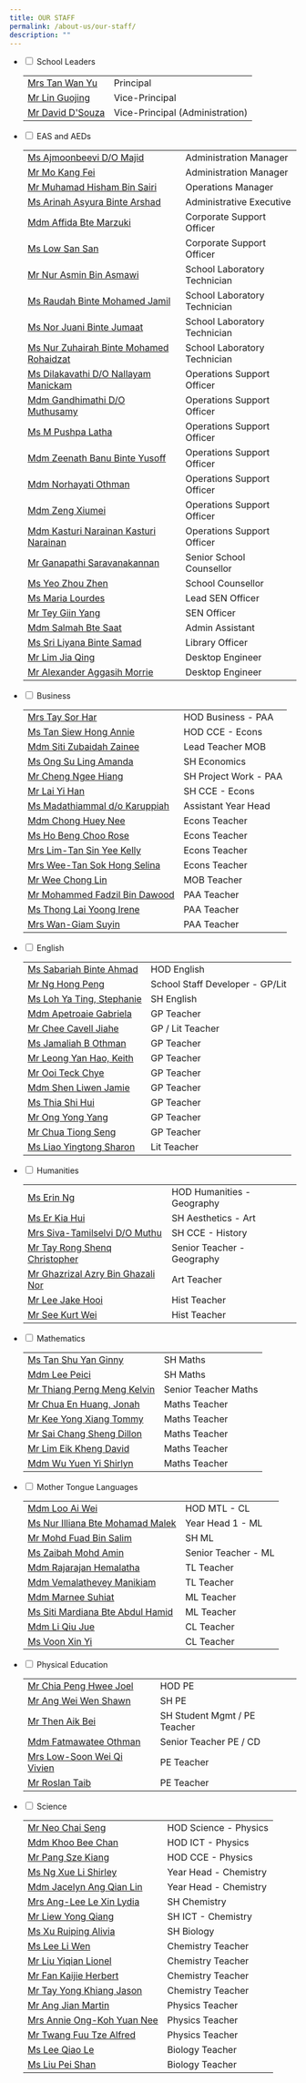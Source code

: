```yaml
---
title: OUR STAFF
permalink: /about-us/our-staff/
description: ""
---
```

<ul class="jekyllcodex_accordion">
<li><input id="accordion1" type="checkbox"> <label for="accordion1">School Leaders</label>
<div>
<table border="0" cellspacing="0" cellpadding="0">
<tbody>
<tr>
<td><a href="mailto:millennia_inst@moe.edu.sg" target="">Mrs Tan Wan Yu</a></td>
<td>Principal</td>
</tr>
<tr>
<td><a href="mailto:millennia_inst@moe.edu.sg" target="">Mr Lin Guojing</a></td>
<td>Vice-Principal</td>
</tr>
<tr>
<td><a href="mailto:millennia_inst@moe.edu.sg" target="">Mr David D'Souza</a></td>
<td>Vice-Principal (Administration)</td>
</tr>
</tbody>
</table>
</div>
</li>
<li><input id="accordion2" type="checkbox"> <label for="accordion2">EAS and AEDs</label>
<div>
<table border="0" cellspacing="0" cellpadding="0">
<tbody>
<tr>
<td><a href="mailto:ajmoonbeevi_majid@moe.edu.sg" target="">Ms Ajmoonbeevi D/O Majid</a></td>
<td>Administration Manager</td>
</tr>
<tr>
<td><a href="mailto:mo_kang_fei@moe.edu.sg" target="">Mr Mo Kang Fei</a></td>
<td>Administration Manager</td>
</tr>
<tr>
<td><a href="mailto:muhamad_hisham_b_sairi@moe.edu.sg" target="">Mr Muhamad Hisham Bin Sairi</a></td>
<td>Operations Manager</td>
</tr>
<tr>
<td><a href="mailto:arinah_asyura_arshad@moe.edu.sg" target="">Ms Arinah Asyura Binte Arshad</a></td>
<td>Administrative Executive</td>
</tr>
<tr>
<td><a href="mailto:affida_marzuki@moe.edu.sg" target="">Mdm Affida Bte Marzuki</a></td>
<td>Corporate Support Officer</td>
</tr>
<tr>
<td><a href="mailto:low_san_san_a@moe.edu.sg" target="">Ms Low San San</a>&nbsp;</td>
<td>Corporate Support Officer</td>
</tr>
<tr>
<td><a href="mailto:NUR_ASMIN_ASMAWI@moe.edu.sg" target="">Mr Nur Asmin Bin Asmawi</a></td>
<td>School Laboratory Technician</td>
</tr>
<tr>
<td><a href="mailto:raudah_mohamed_jamil@moe.edu.sg" target="">Ms Raudah Binte Mohamed Jamil</a></td>
<td>School Laboratory Technician</td>
</tr>
<tr>
<td><a href="mailto:nor_juani_jumaat@moe.edu.sg" target="">Ms Nor Juani Binte Jumaat</a></td>
<td>School Laboratory Technician</td>
</tr>
<tr>
<td><a href="mailto:NUR_ZUHAIRAH_MOHAMED_ROHAIDZAT@moe.edu.sg" target="">Ms Nur Zuhairah Binte Mohamed Rohaidzat</a></td>
<td>School Laboratory Technician</td>
</tr>
<tr>
<td><a href="mailto:DILAKAVATHI_NALLAYAN_MANICKAM@moe.edu.sg" target="">Ms Dilakavathi D/O Nallayam Manickam</a></td>
<td>Operations Support Officer</td>
</tr>
<tr>
<td><a href="mailto:GANDHIMATHI_MUTHUSAMY@moe.edu.sg" target="">Mdm Gandhimathi D/O Muthusamy</a></td>
<td>Operations Support Officer</td>
</tr>
<tr>
<td><a href="mailto:m_pushpa_latha@moe.edu.sg" target="">Ms M Pushpa Latha</a></td>
<td>Operations Support Officer</td>
</tr>
<tr>
<td><a href="mailto:ZEENATH_BANU_YUSOFF@moe.edu.sg" target="">Mdm Zeenath Banu Binte Yusoff</a></td>
<td>Operations Support Officer</td>
</tr>
<tr>
<td><a href="mailto:NORHAYATI_OTHMAN_A@moe.edu.sg" target="">Mdm Norhayati Othman</a></td>
<td>Operations Support Officer</td>
</tr>
<tr>
<td><a href="mailto:zeng_xiumei@moe.edu.sg" target="">Mdm Zeng Xiumei</a></td>
<td>Operations Support Officer</td>
</tr>
<tr>
<td><a href="mailto:kasturi_narainan_kasturi_narainan@moe.edu.sg" target="">Mdm Kasturi Narainan Kasturi Narainan</a></td>
<td>Operations Support Officer</td>
</tr>
<tr>
<td><a href="mailto:GANAPATHI_SARAVANA_KANNAN@moe.edu.sg" target="">Mr Ganapathi Saravanakannan</a></td>
<td>Senior School Counsellor</td>
</tr>
<tr>
<td><a href="mailto:yeo_zhou_zhen@moe.edu.sg" target="">Ms Yeo Zhou Zhen</a></td>
<td>School Counsellor</td>
</tr>
<tr>
<td><a href="mailto:lourdes_maria@moe.edu.sg" target="">Ms Maria Lourdes</a></td>
<td>Lead SEN Officer</td>
</tr>
<tr>
<td><a href="mailto:tey_giin_yang@moe.edu.sg" target="">Mr Tey Giin Yang</a></td>
<td>SEN Officer</td>
</tr>
<tr>
<td><a href="mailto:salmah_saat@moe.edu.sg" target="">Mdm Salmah Bte Saat</a></td>
<td>Admin Assistant</td>
</tr>
<tr>
<td><a href="mailto:Sri.Liyana@staff.spydus.com.sg" target="">Ms Sri Liyana Binte Samad</a></td>
<td>Library Officer</td>
</tr>
<tr>
<td><a href="mailto:g-ncs0908jde@ncs.com.sg" target="">Mr Lim Jia Qing</a></td>
<td>Desktop Engineer</td>
</tr>
	<tr><td><a href="mailto:g-ncs0908jde@ncs.com.sg" target="">Mr Alexander Aggasih Morrie</a></td>
<td>Desktop Engineer</td>
</tr>
	
	
	
</tbody>
</table>
</div>
</li>
<li><input id="accordion3" type="checkbox"> <label for="accordion3">Business</label>
<div>
<table border="0" cellspacing="0" cellpadding="0">
<tbody>
<tr>
<td><a href="mailto:lee_sor_har@moe.edu.sg" target="">Mrs Tay Sor Har</a></td>
<td>HOD Business - PAA</td>
</tr>
<tr>
<td><a href="mailto:tan_siew_hong_annie@moe.edu.sg" target="">Ms Tan Siew Hong Annie</a></td>
<td>HOD CCE - Econs</td>
</tr>
<tr><td><a href="mailto:siti_zubaidah_zainee@moe.edu.sg" target="">Mdm Siti Zubaidah Zainee</a></td>
<td>Lead Teacher MOB</td>
</tr>
<tr>
<td><a href="mailto:ong_su_ling_amanda@moe.edu.sg" target="">Ms Ong Su Ling Amanda</a></td>
<td>SH Economics</td>
</tr>
<tr>
<td><a href="mailto:cheng_ngee_hiang@moe.edu.sg" target="">Mr Cheng Ngee Hiang</a></td>
<td>SH Project Work - PAA</td>
</tr>
<tr>
<td><a href="mailto:Lai_Yi Han@moe.edu.sg" target="">Mr Lai Yi Han</a></td>
<td>SH CCE - Econs</td>
</tr>
<tr><td><a href="mailto:madathiammal_karuppiah@moe.edu.sg" target="">Ms Madathiammal d/o Karuppiah</a></td>
<td>Assistant Year Head</td>
</tr>
<tr>
<td><a href="mailto:chong_huey_nee@moe.edu.sg" target="">Mdm Chong Huey Nee</a></td>
<td>Econs Teacher</td>
</tr>
<tr>
<td><a href="mailto:ho_beng_choo_rose@moe.edu.sg" target="">Ms Ho Beng Choo Rose</a></td>
<td>Econs Teacher</td>
</tr>
<tr>
<td><a href="mailto:tan_sin_yee_a@moe.edu.sg" target="">Mrs Lim-Tan Sin Yee Kelly</a></td>
<td>Econs Teacher</td>
</tr>
<tr>
<td><a href="mailto:tan_sok_hong_selina@moe.edu.sg" target="">Mrs Wee-Tan Sok Hong Selina</a></td>
<td>Econs Teacher</td>
</tr>
<tr>
<td><a href="mailto:wee_chong_lin@moe.edu.sg" target="">Mr Wee Chong Lin</a></td>
<td>MOB Teacher</td>
</tr>
<tr>
<td><a href="mailto:mohammed_fadzil_dawood@moe.edu.sg" target="">Mr Mohammed Fadzil Bin Dawood</a></td>
<td>PAA Teacher&nbsp;</td>
</tr>
<tr>
<td><a href="mailto:thong_lai_yoong@moe.edu.sg" target="">Ms Thong Lai Yoong Irene</a></td>
<td>PAA Teacher</td>
</tr>
<tr>
<td><a href="mailto:giam_suyin@moe.edu.sg" target="">Mrs Wan-Giam Suyin</a></td>
<td>PAA Teacher</td>
</tr>
</tbody>
</table>
</div>
</li>
<li><input id="accordion4" type="checkbox"> <label for="accordion4">English</label>
<div>
<table border="0" cellspacing="0" cellpadding="0">
<tbody>
<tr>
<td><a href="mailto:sabariah_ahmad@moe.edu.sg" target="">Ms Sabariah Binte Ahmad</a></td>
<td>HOD English</td>
</tr>
<tr>
<td><a href="mailto:ng_hong_peng@moe.edu.sg" target="">Mr Ng Hong Peng</a></td>
<td>School Staff Developer - GP/Lit</td>
</tr>
<tr>
<td><a href="mailto:loh_ya_ting_stephanie@moe.edu.sg" target="">Ms Loh Ya Ting, Stephanie</a></td>
<td>SH English</td>
</tr>
<tr><td><a href="mailto:apetroaie_gabriela@moe.edu.sg" target="">Mdm Apetroaie Gabriela</a></td>
<td>GP Teacher</td>
</tr>
<tr>
<td><a href="mailto:chee_cavell_jiahe@moe.edu.sg" target="">Mr Chee Cavell Jiahe</a></td>
<td>GP / Lit Teacher</td>
</tr>
<tr>
<td><a href="mailto:jamaliah_b_othman@moe.edu.sg" target="">Ms Jamaliah B Othman</a></td>
<td>GP Teacher</td>
</tr>
<tr>
<td><a href="mailto:leong_yan-hao_keith@moe.edu.sg" target="">Mr Leong Yan Hao, Keith</a></td>
<td>GP Teacher</td>
</tr>
<tr>

<td><a href="mailto:ooi_teck_chye@moe.edu.sg" target="">Mr Ooi Teck Chye</a></td>
<td>GP Teacher&nbsp;</td>
</tr>
<tr>
<td><a href="mailto:shen_liwen_jamie@moe.edu.sg" target="">Mdm Shen Liwen Jamie</a></td>
<td>GP Teacher</td>
</tr>
<tr>
<td><a href="mailto:Thia_Shi_Hui@moe.edu.sg" target="">Ms Thia Shi Hui</a></td>
<td>GP Teacher</td>
</tr>
<tr>
<td><a href="mailto:ong_yong_yang@moe.edu.sg" target="">Mr Ong Yong Yang</a></td>
<td>GP Teacher</td>
</tr>
<tr>
<td><a href="mailto:chua_tiong_seng@moe.edu.sg" target="">Mr Chua Tiong Seng</a></td>
<td>GP Teacher</td>
</tr>
<tr>
<td><a href="mailto:liao_yingtong@moe.edu.sg" target="">Ms Liao Yingtong Sharon</a></td>
<td>Lit Teacher</td>
</tr>
<tr>
</tr></tbody>
</table>
</div>
</li>
<li><input id="accordion5" type="checkbox"> <label for="accordion5">Humanities</label>
<div>
<table border="0" cellspacing="0" cellpadding="0">
<tbody>
<tr>
<td><a href="mailto:ng_erin@moe.edu.sg" target="">Ms Erin Ng</a></td>
<td>HOD Humanities - Geography</td>
</tr>
<tr>
<td><a href="mailto:er_kia_hui@moe.edu.sg" target="">Ms Er Kia Hui</a></td>
<td>SH Aesthetics - Art</td>
</tr>
<tr>
<td><a href="mailto:tamilselvi_siva@moe.edu.sg" target="">Mrs Siva-Tamilselvi D/O Muthu</a></td>
<td>SH CCE - History</td>
</tr>
<tr>
<td><a href="mailto:tay_rong_shenq_christopher@moe.edu.sg" target="">Mr Tay Rong Shenq Christopher</a></td>
<td>Senior Teacher - Geography</td>
</tr>
<tr>
<td><a href="mailto:ghazrizal_azry_ghazali_nor@moe.edu.sg" target="">Mr Ghazrizal Azry Bin Ghazali Nor</a></td>
<td>Art Teacher</td>
</tr>
<tr>
<td><a href="mailto:lee_jake_hooi@moe.edu.sg" target="">Mr Lee Jake Hooi</a></td>
<td>Hist Teacher</td>
</tr>
<tr>
<td><a href="mailto:see_kurt_wei@moe.edu.sg" target="">Mr See Kurt Wei</a></td>
<td>Hist Teacher</td>
</tr>
</tbody>
</table>
</div>
</li>
<li><input id="accordion6" type="checkbox"> <label for="accordion6">Mathematics</label>
<div>
<table border="0" cellspacing="0" cellpadding="0">
<tbody>
<tr>
<td><a href="mailto:tan_shu_yan_ginny@moe.edu.sg" target="">Ms Tan Shu Yan Ginny</a></td>
<td>SH Maths</td>
</tr>
<tr>
<td><a href="mailto:lee_peici@moe.edu.sg" target="">Mdm Lee Peici</a></td>
<td>SH Maths</td>
</tr>
<tr>
	<td><a href="mailto:kelvin_thiang_perng_meng@moe.edu.sg" target="">Mr Thiang Perng Meng Kelvin</a></td>
<td>Senior Teacher Maths</td>
</tr>
<tr>
<td><a href="mailto:chua_en_huang_jonah@moe.edu.sg" target="">Mr Chua En Huang, Jonah</a></td>
<td>Maths Teacher</td>
</tr>
<tr>
<td><a href="mailto:kee_yongxiang_tommy@moe.edu.sg" target="">Mr Kee Yong Xiang Tommy</a></td>
<td>Maths Teacher&nbsp;</td>
</tr>
<tr>
<td><a href="mailto:sai_chang_sheng@moe.edu.sg" target="">Mr Sai Chang Sheng Dillon</a></td>
<td>Maths Teacher</td>
</tr>
<tr>
<td><a href="mailto:lim_eik_kheng@moe.edu.sg" target="">Mr Lim Eik Kheng David</a></td>
<td>Maths Teacher</td>
</tr>
<tr>
<td><a href="mailto:wu_yuen_yi@moe.edu.sg" target="">Mdm Wu Yuen Yi Shirlyn</a></td>
<td>Maths Teacher</td>
</tr>
</tbody>
</table>
</div>
</li>
<li><input id="accordion7" type="checkbox"> <label for="accordion7">Mother Tongue Languages</label>
<div>
<table border="0" cellspacing="0" cellpadding="0">
<tbody>
<tr>
<td><a href="mailto:loo_ai_wei@moe.edu.sg" target="">Mdm Loo Ai Wei</a></td>
<td>HOD MTL - CL</td>
</tr>
<tr>
<td><a href="mailto:nur_illiana_mohamad_malek@moe.edu.sg" target="">Ms Nur Illiana Bte Mohamad Malek</a></td>
<td>Year Head 1 - ML</td>
</tr>
<tr>
<td><a href="mailto:mohd_fuad_salim@moe.edu.sg" target="">Mr Mohd Fuad Bin Salim</a>&nbsp;</td>
<td>SH ML</td>
</tr>
<tr>
<td><a href="mailto:zaibah_mohammed_amin@moe.edu.sg" target="">Ms Zaibah Mohd Amin</a></td>
<td>Senior Teacher - ML</td>
</tr>
<tr>
<td><a href="mailto:rajarajan_hemalatha@moe.edu.sg" target="">Mdm Rajarajan Hemalatha</a></td>
<td>TL Teacher</td>
</tr>
<tr>
<td><a href="mailto:vemalathevey_manikiam@moe.edu.sg" target="">Mdm Vemalathevey Manikiam</a>&nbsp;</td>
<td>TL Teacher&nbsp;</td>
</tr>
<tr>

<td><a href="mailto:marnee_suhiat@moe.edu.sg" target="">Mdm Marnee Suhiat</a></td>
<td>ML Teacher</td>
</tr>
<tr>

<td><a href="mailto:siti_mardiana_abdul_hamid@moe.edu.sg" target="">Ms Siti Mardiana Bte Abdul Hamid</a></td>
<td>ML Teacher</td>
</tr>
<tr>
<td><a href="mailto:li_qiu_jue@moe.edu.sg" target="">Mdm Li Qiu Jue</a></td>
<td>CL Teacher</td>
</tr>
<tr>
<td><a href="mailto:voon_xin_yi@moe.edu.sg" target="">Ms Voon Xin Yi</a></td>
<td>CL Teacher</td>
</tr>
<tr></tr>
</tbody>
</table>
</div>
</li>
<li><input id="accordion8" type="checkbox"> <label for="accordion8">Physical Education</label>
<div>
<table border="0" cellspacing="0" cellpadding="0">
<tbody>
<tr>
<td><a href="mailto:chia_peng_hwee@moe.edu.sg" target="">Mr Chia Peng Hwee Joel</a></td>
<td>HOD PE</td>
</tr>
<tr><td><a href="mailto:ang_wei_wen_shawn@moe.edu.sg" target="">Mr Ang Wei Wen Shawn</a></td>
<td>SH PE</td>
</tr>
<tr>
<td><a href="mailto:then_aik_bei@moe.edu.sg" target="">Mr Then Aik Bei</a></td>
<td>SH Student Mgmt / PE Teacher</td>
</tr>
<tr>
<td><a href="mailto:fatmawatee_othman@moe.edu.sg" target="">Mdm Fatmawatee Othman</a></td>
<td>Senior Teacher PE / CD</td>
</tr>
<tr>
<td><a href="mailto:vivien_soon_wei_qi@moe.edu.sg" target="">Mrs Low-Soon Wei Qi Vivien</a></td>
<td>PE Teacher</td>
</tr>
<tr>
<td><a href="mailto:roslan_taib@moe.edu.sg" target="">Mr Roslan Taib</a></td>
<td>PE Teacher</td>
</tr>
</tbody>
</table>
</div>
</li>
<li><input id="accordion9" type="checkbox"> <label for="accordion9">Science</label>
<div>
<table border="0" cellspacing="0" cellpadding="0">
<tbody>
<tr>
<td><a href="mailto:neo_chai_seng@moe.edu.sg" target="">Mr Neo Chai Seng</a></td>
<td>HOD Science - Physics</td>
</tr>
<tr>
<td><a href="mailto:khoo_bee_chan@moe.edu.sg" target="">Mdm Khoo Bee Chan</a></td>
<td>HOD ICT - Physics</td>
</tr>
<tr>
<td><a href="mailto:pang_sze_kiang@moe.edu.sg" target="">Mr Pang Sze Kiang</a></td>
<td>HOD CCE - Physics</td>
</tr>
<tr>
<td><a href="mailto:ng_xue_li_shirley@moe.edu.sg" target="">Ms Ng Xue Li Shirley</a></td>
<td>Year Head - Chemistry</td>
</tr>
<tr>
<td><a href="mailto:jascelyn_ang_qian_lin@moe.edu.sg" target="">Mdm Jacelyn Ang Qian Lin</a></td>
<td>Year Head - Chemistry</td>
</tr>
<tr>
<td><a href="mailto:lee_le_xin@moe.edu.sg" target="">Mrs Ang-Lee Le Xin Lydia</a></td>
<td>SH Chemistry</td>
</tr>
<tr>
<td><a href="mailto:liew_yong_qiang@moe.edu.sg" target="">Mr Liew Yong Qiang</a></td>
<td>SH ICT - Chemistry</td>
</tr>
<tr>
<td><a href="mailto:xu_ruiping@moe.edu.sg" target="">Ms Xu Ruiping Alivia</a></td>
<td>SH Biology</td>
</tr>
<tr>
<td><a href="mailto:lee_li_wen@moe.edu.sg" target="">Ms Lee Li Wen</a></td>
<td>Chemistry Teacher</td>
</tr>
<tr>
<td><a href="mailto:liu_yiqian_lionel@moe.edu.sg" target="">Mr Liu Yiqian Lionel</a></td>
<td>Chemistry Teacher</td>
</tr>
<tr>
<td><a href="mailto:fan_kaijie_herbert@moe.edu.sg" target="">Mr Fan Kaijie Herbert</a></td>
<td>Chemistry Teacher</td>
</tr>
<tr>
<td><a href="mailto:tay_yong_kiang_jason@moe.edu.sg" target="">Mr Tay Yong Khiang Jason</a></td>
<td>Chemistry Teacher</td>
</tr>
<tr>
	<td><a href="mailto:jian_martin_ang@moe.edu.sg" target="">Mr Ang Jian Martin</a></td>
<td>Physics Teacher</td>
</tr>
<tr>
<td><a href="mailto:koh_yuan_nee_annie@moe.edu.sg" target="">Mrs Annie Ong-Koh Yuan Nee</a></td>
<td>Physics Teacher</td>
</tr>
<tr>
<td><a href="mailto:twang_fuu_tze_alfred@moe.edu.sg" target="">Mr Twang Fuu Tze Alfred</a></td>
<td>Physics Teacher&nbsp;</td>
</tr>
<tr>
<td><a href="mailto:lee_qiao_le@moe.edu.sg" target="">Ms Lee Qiao Le</a></td>
<td>Biology Teacher</td>
</tr>
	<tr>
	<td><a href="mailto:liu_pei_shan@moe.edu.sg" target="">Ms Liu Pei Shan</a></td>
<td>Biology Teacher</td>
</tr></tbody>
</table>
</div>
</li>
</ul>